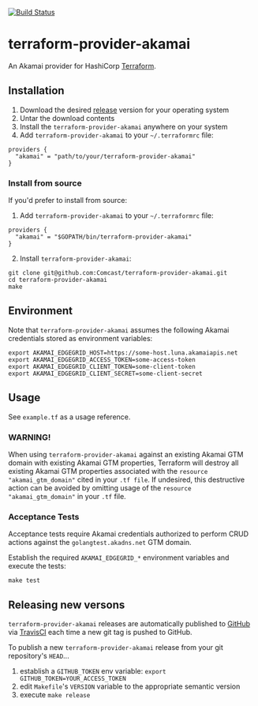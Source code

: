 [![Build Status](https://travis-ci.org/Comcast/terraform-provider-akamai.svg?branch=master)](https://travis-ci.org/Comcast/terraform-provider-akamai)

# terraform-provider-akamai

An Akamai provider for HashiCorp [Terraform](http://terraform.io).

## Installation

1. Download the desired [release](https://github.com/Comcast/terraform-provider-akamai/releases) version for your operating system
2. Untar the download contents
3. Install the `terraform-provider-akamai` anywhere on your system
4. Add `terraform-provider-akamai` to your `~/.terraformrc` file:

```
providers {
  "akamai" = "path/to/your/terraform-provider-akamai"
}
```

### Install from source

If you'd prefer to install from source:

1. Add `terraform-provider-akamai` to your `~/.terraformrc` file:

```
providers {
  "akamai" = "$GOPATH/bin/terraform-provider-akamai"
}
```

2. Install `terraform-provider-akamai`:

```
git clone git@github.com:Comcast/terraform-provider-akamai.git
cd terraform-provider-akamai
make
```

## Environment

Note that `terraform-provider-akamai` assumes the following Akamai credentials stored as environment variables:

```
export AKAMAI_EDGEGRID_HOST=https://some-host.luna.akamaiapis.net
export AKAMAI_EDGEGRID_ACCESS_TOKEN=some-access-token
export AKAMAI_EDGEGRID_CLIENT_TOKEN=some-client-token
export AKAMAI_EDGEGRID_CLIENT_SECRET=some-client-secret
```

## Usage

See `example.tf` as a usage reference.

### WARNING!

When using `terraform-provider-akamai` against an existing Akamai GTM domain with existing Akamai GTM properties,
Terraform will destroy all existing Akamai GTM properties associated with the `resource "akamai_gtm_domain"`
cited in your `.tf file`. If undesired, this destructive action can be avoided by omitting usage of the
`resource "akamai_gtm_domain"` in your `.tf` file.

### Acceptance Tests

Acceptance tests require Akamai credentials authorized to perform CRUD actions against the `golangtest.akadns.net` GTM domain.

Establish the required `AKAMAI_EDGEGRID_*` environment variables and execute the tests:

```
make test
```

## Releasing new versons

`terraform-provider-akamai` releases are automatically published to [GitHub](https://github.com/Comcast/terraform-provider-akamai/releases)
via [TravisCI](https://travis-ci.org/Comcast/terraform-provider-akamai) each time a new git tag is pushed to GitHub.

To publish a new `terraform-provider-akamai` release from your git repository's `HEAD`...

1. establish a `GITHUB_TOKEN` env variable: `export GITHUB_TOKEN=YOUR_ACCESS_TOKEN`
1. edit `Makefile`'s `VERSION` variable to the appropriate semantic version
1. execute `make release`
